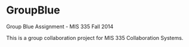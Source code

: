 GroupBlue
=========

Group Blue Assignment - MIS 335 Fall 2014

This is a group collaboration project for MIS 335 Collaboration Systems.
